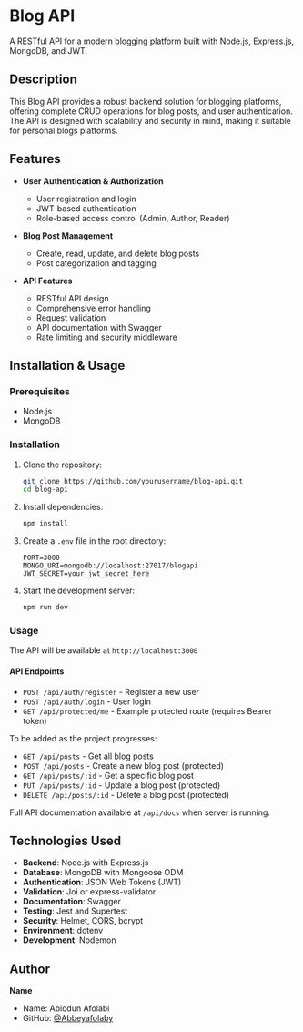 # Blog API

A RESTful API for a modern blogging platform built with Node.js, Express.js, MongoDB, and JWT.

## Description

This Blog API provides a robust backend solution for blogging platforms, offering complete CRUD operations for blog posts, and user authentication. The API is designed with scalability and security in mind, making it suitable for personal blogs platforms.

## Features

- **User Authentication & Authorization**
  - User registration and login
  - JWT-based authentication
  - Role-based access control (Admin, Author, Reader)

- **Blog Post Management**
  - Create, read, update, and delete blog posts
  - Post categorization and tagging


- **API Features**
  - RESTful API design
  - Comprehensive error handling
  - Request validation
  - API documentation with Swagger
  - Rate limiting and security middleware

## Installation & Usage

### Prerequisites
- Node.js
- MongoDB

### Installation
1. Clone the repository:
   ```bash
   git clone https://github.com/yourusername/blog-api.git
   cd blog-api
   ```

2. Install dependencies:
   ```bash
   npm install
   ```

3. Create a `.env` file in the root directory:
   ```env
   PORT=3000
   MONGO_URI=mongodb://localhost:27017/blogapi
   JWT_SECRET=your_jwt_secret_here
   ```

4. Start the development server:
   ```bash
   npm run dev
   ```

### Usage
The API will be available at `http://localhost:3000`

#### API Endpoints
- `POST /api/auth/register` - Register a new user
- `POST /api/auth/login` - User login
- `GET /api/protected/me` - Example protected route (requires Bearer token)

To be added as the project progresses:
- `GET /api/posts` - Get all blog posts
- `POST /api/posts` - Create a new blog post (protected)
- `GET /api/posts/:id` - Get a specific blog post
- `PUT /api/posts/:id` - Update a blog post (protected)
- `DELETE /api/posts/:id` - Delete a blog post (protected)

Full API documentation available at `/api/docs` when server is running.

## Technologies Used

- **Backend**: Node.js with Express.js
- **Database**: MongoDB with Mongoose ODM
- **Authentication**: JSON Web Tokens (JWT)
- **Validation**: Joi or express-validator
- **Documentation**: Swagger
- **Testing**: Jest and Supertest
- **Security**: Helmet, CORS, bcrypt
- **Environment**: dotenv
- **Development**: Nodemon

## Author

**Name**
- Name: Abiodun Afolabi
- GitHub: [@Abbeyafolaby](https://github.com/Abbeyafolaby)
